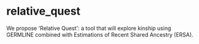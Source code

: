# relative_quest
We propose 'Relative Quest': a tool that will explore kinship using GERMLINE combined with Estimations of Recent Shared Ancestry (ERSA).
